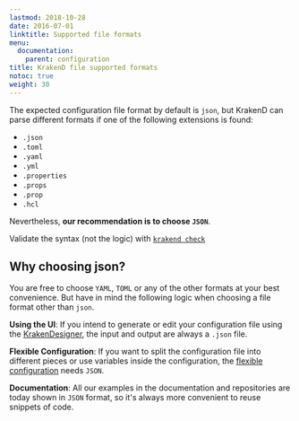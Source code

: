 ```yaml
---
lastmod: 2018-10-28
date: 2016-07-01
linktitle: Supported file formats
menu:
  documentation:
    parent: configuration
title: KrakenD file supported formats
notoc: true
weight: 30
---
```


The expected configuration file format by default is `json`, but KrakenD can parse different formats if one of the following extensions is found:

- `.json`
- `.toml`
- `.yaml`
- `.yml`
- `.properties`
- `.props`
- `.prop`
- `.hcl`

Nevertheless, **our recommendation is to choose `JSON`**.

Validate the syntax (not the logic) with [`krakend check`](/docs/commands/check/)

## Why choosing json?
You are free to choose `YAML`, `TOML` or any of the other formats at your best convenience. But have in mind the following logic when choosing a file format other than `json`.

**Using the UI**: If you intend to generate or edit your configuration file using the [KrakenDesigner](https://designer.krakend.io), the input and output are always a `.json` file.

**Flexible Configuration**: If you want to split the configuration file into different pieces or use variables inside the configuration, the [flexible configuration](/docs/configuration/flexible-config/) needs `JSON`.

**Documentation**: All our examples in the documentation and repositories are today shown in `JSON` format, so it's always more convenient to reuse snippets of code.
